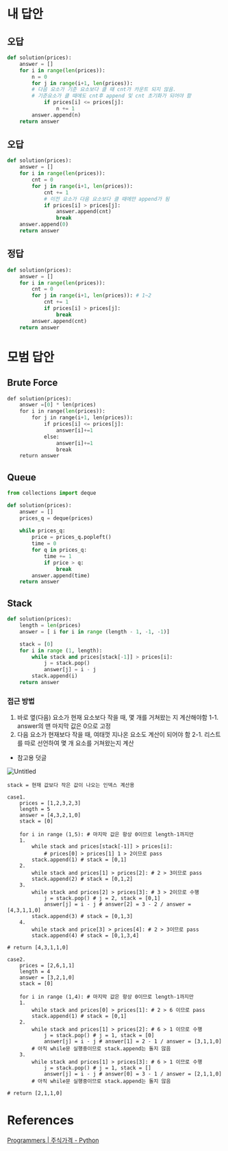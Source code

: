 # 내 답안

## 오답

```python
def solution(prices):
    answer = []
    for i in range(len(prices)):
        n = 0
        for j in range(i+1, len(prices)):
        # 다음 요소가 기준 요소보다 클 때 cnt가 카운트 되지 않음.
        # 기준요소가 클 때에도 cnt후 append 및 cnt 초기화가 되어야 함
            if prices[i] <= prices[j]:
                n += 1
        answer.append(n)
    return answer
```

## 오답

```python
def solution(prices):
    answer = []
    for i in range(len(prices)):
        cnt = 0
        for j in range(i+1, len(prices)):
            cnt += 1
            # 이전 요소가 다음 요소보다 클 때에만 append가 됨
            if prices[i] > prices[j]:
                answer.append(cnt)
                break
    answer.append(0)
    return answer
```

## 정답

```python
def solution(prices):
    answer = []
    for i in range(len(prices)):
        cnt = 0
        for j in range(i+1, len(prices)): # 1~2
            cnt += 1
            if prices[i] > prices[j]:
                break
        answer.append(cnt)
    return answer
```

# 모범 답안

## Brute Force

```python
def solution(prices):
    answer =[0] * len(prices)
    for i in range(len(prices)):
        for j in range(i+1, len(prices)):
            if prices[i] <= prices[j]:
                answer[i]+=1
            else:
                answer[i]+=1
                break
    return answer
```

## Queue

```python
from collections import deque

def solution(prices):
    answer = []
    prices_q = deque(prices)
    
    while prices_q:
        price = prices_q.popleft()
        time = 0
        for q in prices_q:
            time += 1
            if price > q:
                break
        answer.append(time)
    return answer
```

## Stack

```python
def solution(prices):
    length = len(prices)
    answer = [ i for i in range (length - 1, -1, -1)]

    stack = [0]
    for i in range (1, length):
        while stack and prices[stack[-1]] > prices[i]:
            j = stack.pop()
            answer[j] = i - j
        stack.append(i)
    return answer
```

### 접근 방법

1. 바로 옆(다음) 요소가 현재 요소보다 작을 때, 몇 개를 거쳐왔는 지 계산해야함
1-1. answer의 맨 마지막 값은 0으로 고정
2. 다음 요소가 현재보다 작을 때, 여태껏 지나온 요소도 계산이 되어야 함
2-1. 리스트를 따로 선언하여 몇 개 요소를 거쳐왔는지 계산
- 참고용 덧글

![Untitled](https://prod-files-secure.s3.us-west-2.amazonaws.com/c0897b1f-0bb0-44e4-9c89-cfeb309ac3e7/fdb8e9aa-5607-4bba-bbd5-fd584e216bbf/Untitled.png)

```
stack = 현재 값보다 작은 값이 나오는 인덱스 계산용

case1.
    prices = [1,2,3,2,3]
    length = 5
    answer = [4,3,2,1,0]
    stack = [0]

    for i in range (1,5): # 마지막 값은 항상 0이므로 length-1까지만
    1.
        while stack and prices[stack[-1]] > prices[i]:
            # prices[0] > prices[1] 1 > 2이므로 pass
        stack.append(1) # stack = [0,1]
    2.
        while stack and prices[1] > prices[2]: # 2 > 3이므로 pass
        stack.append(2) # stack = [0,1,2]
    3.
        while stack and prices[2] > prices[3]: # 3 > 2이므로 수행
            j = stack.pop() # j = 2, stack = [0,1]
            answer[j] = i - j # answer[2] = 3 - 2 / answer = [4,3,1,1,0]
        stack.append(3) # stack = [0,1,3]
    4.
        while stack and price[3] > prices[4]: # 2 > 3이므로 pass
        stack.append(4) # stack = [0,1,3,4]

# return [4,3,1,1,0]

case2.
    prices = [2,6,1,1]
    length = 4
    answer = [3,2,1,0]
    stack = [0]

    for i in range (1,4): # 마지막 값은 항상 0이므로 length-1까지만
    1.
        while stack and prices[0] > prices[1]: # 2 > 6 이므로 pass
        stack.append(1) # stack = [0,1]
    2.
        while stack and prices[1] > prices[2]: # 6 > 1 이므로 수행
            j = stack.pop() # j = 1, stack = [0]
            answer[j] = i - j # answer[1] = 2 - 1 / answer = [3,1,1,0]
        # 아직 while문 실행중이므로 stack.append는 돌지 않음
    3.
        while stack and prices[1] > prices[3]: # 6 > 1 이므로 수행
            j = stack.pop() # j = 1, stack = []
            answer[j] = i - j # answer[0] = 3 - 1 / answer = [2,1,1,0]
        # 아직 while문 실행중이므로 stack.append는 돌지 않음

# return [2,1,1,0]

```

# References

[Programmers | 주식가격 - Python](https://velog.io/@soo5717/프로그래머스-주식가격-Python#21-주식가격)
